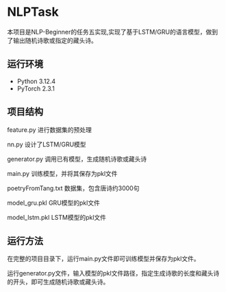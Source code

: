 # NLPTask
本项目是NLP-Beginner的任务五实现,实现了基于LSTM/GRU的语言模型，做到了输出随机诗歌或指定的藏头诗。

## 运行环境
- Python 3.12.4
- PyTorch 2.3.1

## 项目结构
feature.py 进行数据集的预处理

nn.py   设计了LSTM/GRU模型

generator.py 调用已有模型，生成随机诗歌或藏头诗

main.py 训练模型，并将其保存为pkl文件

poetryFromTang.txt 数据集，包含唐诗约3000句

model_gru.pkl     GRU模型的pkl文件

model_lstm.pkl    LSTM模型的pkl文件

## 运行方法
在完整的项目目录下，运行main.py文件即可训练模型并保存为pkl文件。

运行generator.py文件，输入模型的pkl文件路径，指定生成诗歌的长度和藏头诗的开头，即可生成随机诗歌或藏头诗。